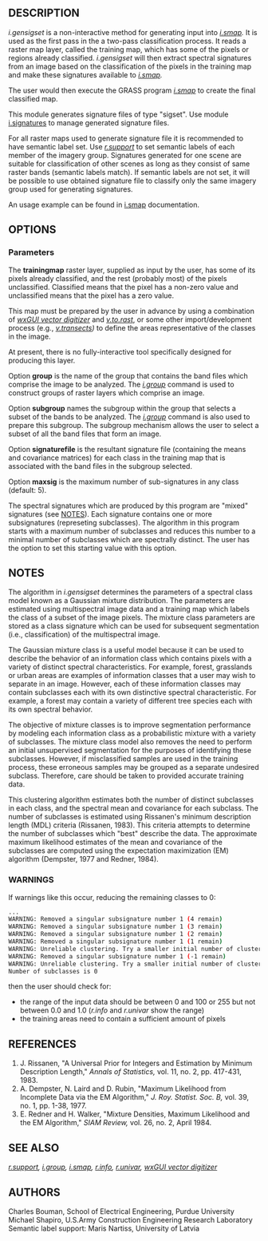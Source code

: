 ## DESCRIPTION

*i.gensigset* is a non-interactive method for generating input into
*[i.smap](i.smap.md).* It is used as the first pass in the a two-pass
classification process. It reads a raster map layer, called the training
map, which has some of the pixels or regions already classified.
*i.gensigset* will then extract spectral signatures from an image based
on the classification of the pixels in the training map and make these
signatures available to *[i.smap](i.smap.md).*

The user would then execute the GRASS program *[i.smap](i.smap.md)* to
create the final classified map.

This module generates signature files of type "sigset". Use module
[i.signatures](i.signatures.md) to manage generated signature files.

For all raster maps used to generate signature file it is recommended to
have semantic label set. Use *[r.support](r.support.md)* to set semantic
labels of each member of the imagery group. Signatures generated for one
scene are suitable for classification of other scenes as long as they
consist of same raster bands (semantic labels match). If semantic labels
are not set, it will be possible to use obtained signature file to
classify only the same imagery group used for generating signatures.

An usage example can be found in [i.smap](i.smap.md) documentation.

## OPTIONS

### Parameters

The **trainingmap** raster layer, supplied as input by the user, has some of its pixels
already classified, and the rest (probably most) of the pixels
unclassified. Classified means that the pixel has a non-zero value and
unclassified means that the pixel has a zero value.

This map must be prepared by the user in advance by using a combination
of *[wxGUI vector digitizer](wxGUI.vdigit.md)* and
*[v.to.rast](v.to.rast.md)*, or some other import/development process
(e.g.,
*[v.transects](https://grass.osgeo.org/grass-stable/manuals/addons/v.transects.html))*
to define the areas representative of the classes in the image.

At present, there is no fully-interactive tool specifically designed for
producing this layer.

Option **group** is the name of the group that contains the band files which
comprise the image to be analyzed. The *[i.group](i.group.md)* command
is used to construct groups of raster layers which comprise an image.

Option **subgroup** names the subgroup within the group that selects a subset of the
bands to be analyzed. The *[i.group](i.group.md)* command is also used
to prepare this subgroup. The subgroup mechanism allows the user to
select a subset of all the band files that form an image.

Option **signaturefile** is the resultant signature file (containing the means and
covariance matrices) for each class in the training map that is
associated with the band files in the subgroup selected.

Option **maxsig** is the maximum number of sub-signatures in any class (default: 5).

The spectral signatures which are produced by this program are "mixed"
signatures (see [NOTES](#notes)). Each signature contains one or more
subsignatures (represeting subclasses). The algorithm in this program
starts with a maximum number of subclasses and reduces this number to a
minimal number of subclasses which are spectrally distinct. The user has
the option to set this starting value with this option.

## NOTES

The algorithm in *i.gensigset* determines the parameters of a spectral
class model known as a Gaussian mixture distribution. The parameters are
estimated using multispectral image data and a training map which labels
the class of a subset of the image pixels. The mixture class parameters
are stored as a class signature which can be used for subsequent
segmentation (i.e., classification) of the multispectral image.

The Gaussian mixture class is a useful model because it can be used to
describe the behavior of an information class which contains pixels with
a variety of distinct spectral characteristics. For example, forest,
grasslands or urban areas are examples of information classes that a
user may wish to separate in an image. However, each of these
information classes may contain subclasses each with its own distinctive
spectral characteristic. For example, a forest may contain a variety of
different tree species each with its own spectral behavior.

The objective of mixture classes is to improve segmentation performance
by modeling each information class as a probabilistic mixture with a
variety of subclasses. The mixture class model also removes the need to
perform an initial unsupervised segmentation for the purposes of
identifying these subclasses. However, if misclassified samples are used
in the training process, these erroneous samples may be grouped as a
separate undesired subclass. Therefore, care should be taken to provided
accurate training data.

This clustering algorithm estimates both the number of distinct
subclasses in each class, and the spectral mean and covariance for each
subclass. The number of subclasses is estimated using Rissanen's minimum
description length (MDL) criteria (Rissanen, 1983). This criteria
attempts to determine the number of subclasses which "best" describe the
data. The approximate maximum likelihood estimates of the mean and
covariance of the subclasses are computed using the expectation
maximization (EM) algorithm (Dempster, 1977 and Redner, 1984).

### WARNINGS

If warnings like this occur, reducing the remaining classes to 0:

```sh
...
WARNING: Removed a singular subsignature number 1 (4 remain)
WARNING: Removed a singular subsignature number 1 (3 remain)
WARNING: Removed a singular subsignature number 1 (2 remain)
WARNING: Removed a singular subsignature number 1 (1 remain)
WARNING: Unreliable clustering. Try a smaller initial number of clusters
WARNING: Removed a singular subsignature number 1 (-1 remain)
WARNING: Unreliable clustering. Try a smaller initial number of clusters
Number of subclasses is 0
```

then the user should check for:

- the range of the input data should be between 0 and 100 or 255 but not
  between 0.0 and 1.0 (*r.info* and *r.univar* show the range)
- the training areas need to contain a sufficient amount of pixels

## REFERENCES

1. J. Rissanen, "A Universal Prior for
  Integers and Estimation by Minimum Description Length," *Annals of
  Statistics,* vol. 11, no. 2, pp. 417-431, 1983.
2. A. Dempster, N. Laird and D. Rubin,
  "Maximum Likelihood from Incomplete Data via the EM Algorithm," *J.
  Roy. Statist. Soc. B,* vol. 39, no. 1, pp. 1-38, 1977.
3. E. Redner and H. Walker, "Mixture
  Densities, Maximum Likelihood and the EM Algorithm," *SIAM Review,*
  vol. 26, no. 2, April 1984.

## SEE ALSO

*[r.support](r.support.md), [i.group](i.group.md), [i.smap](i.smap.md),
[r.info](r.info.md), [r.univar](r.univar.md), [wxGUI vector
digitizer](wxGUI.vdigit.md)*

## AUTHORS

Charles Bouman, School of Electrical Engineering, Purdue University  
Michael Shapiro, U.S.Army Construction Engineering Research Laboratory  
Semantic label support: Maris Nartiss, University of Latvia
